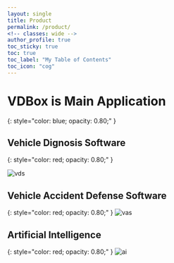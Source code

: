```yaml
---
layout: single
title: Product
permalink: /product/
<!-- classes: wide -->
author_profile: true
toc_sticky: true
toc: true
toc_label: "My Table of Contents"
toc_icon: "cog"
---
```



# VDBox is Main Application
{: style="color: blue; opacity: 0.80;" }

## Vehicle Dignosis Software
{: style="color: red; opacity: 0.80;" }

![vds](../assets/images/vd.png) 

## Vehicle Accident Defense Software
{: style="color: red; opacity: 0.80;" }
![vas](../assets/images/va.png) 

## Artificial Intelligence
{: style="color: red; opacity: 0.80;" }
![ai](../assets/images/ai.png) 




